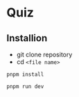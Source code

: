# Quiz 

## Installion

- git clone repository
- cd ```<file name>```

```git 
pnpm install
```
```git 
pnpm run dev
```